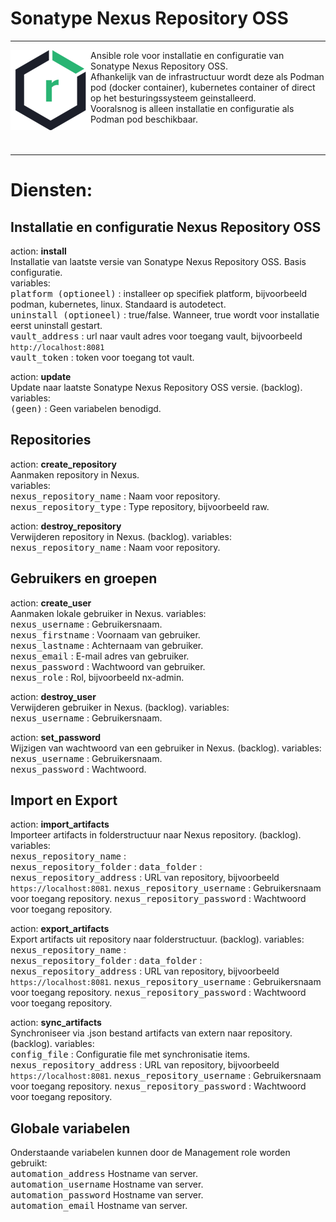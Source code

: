 # Sonatype Nexus Repository OSS

***

<img src="media/icon_nexus.png" align="left" height="128" width="128" />
Ansible role voor installatie en configuratie van Sonatype Nexus Repository OSS.<br/>
Afhankelijk van de infrastructuur wordt deze als Podman pod (docker container), kubernetes container of direct op het besturingssysteem geinstalleerd.<br/>
Vooralsnog is alleen installatie en configuratie als Podman pod beschikbaar.<br/>
<br/>
<br/>


***

# Diensten:

## Installatie en configuratie Nexus Repository OSS

action: **install**<br/>
Installatie van laatste versie van Sonatype Nexus Repository OSS. Basis configuratie.<br/>
variables:<br/>
<kbd>platform (optioneel)</kbd>  : installeer op specifiek platform, bijvoorbeeld podman, kubernetes, linux. Standaard is autodetect.<br/>
<kbd>uninstall (optioneel)</kbd> : true/false. Wanneer, true wordt voor installatie eerst uninstall gestart.<br/>
<kbd>vault_address</kbd>         : url naar vault adres voor toegang vault, bijvoorbeeld `http://localhost:8081`<br/>
<kbd>vault_token</kbd>           : token voor toegang tot vault.<br/>


action: **update**<br/>
Update naar laatste Sonatype Nexus Repository OSS versie. (backlog).
variables:<br/>
<kbd>(geen)</kbd> : Geen variabelen benodigd.<br/>



## Repositories

action: **create_repository**<br/>
Aanmaken repository in Nexus.<br/>
variables:<br/>
<kbd>nexus_repository_name</kbd> : Naam voor repository.<br/>
<kbd>nexus_repository_type</kbd> : Type repository, bijvoorbeeld raw.


action: **destroy_repository**<br/>
Verwijderen repository in Nexus. (backlog).
variables:<br/>
<kbd>nexus_repository_name</kbd> :  Naam voor repository.<br/>



## Gebruikers en groepen

action: **create_user**<br/>
Aanmaken lokale gebruiker in Nexus.
variables:<br/>
<kbd>nexus_username</kbd>  : Gebruikersnaam.<br/>
<kbd>nexus_firstname</kbd> : Voornaam van gebruiker.<br/>
<kbd>nexus_lastname</kbd>  : Achternaam van gebruiker.<br/>
<kbd>nexus_email</kbd>     : E-mail adres van gebruiker.<br/>
<kbd>nexus_password</kbd>  : Wachtwoord van gebruiker.<br/>
<kbd>nexus_role</kbd>      : Rol, bijvoorbeeld nx-admin.<br/>


action: **destroy_user**<br/>
Verwijderen gebruiker in Nexus. (backlog).
variables:<br/>
<kbd>nexus_username</kbd> :  Gebruikersnaam.<br/>


action: **set_password**<br/>
Wijzigen van wachtwoord van een gebruiker in Nexus. (backlog).
variables:<br/>
<kbd>nexus_username</kbd> :  Gebruikersnaam.<br/>
<kbd>nexus_password</kbd> :  Wachtwoord.<br/>



## Import en Export

action: **import_artifacts**<br/>
Importeer artifacts in folderstructuur naar Nexus repository. (backlog).
variables:<br/>
<kbd>nexus_repository_name</kbd>     :  
<kbd>nexus_repository_folder</kbd>   : 
<kbd>data_folder</kbd>               : 
<kbd>nexus_repository_address</kbd>  : URL van repository, bijvoorbeeld `https://localhost:8081`.
<kbd>nexus_repository_username</kbd> : Gebruikersnaam voor toegang repository.
<kbd>nexus_repository_password</kbd> : Wachtwoord voor toegang repository.


action: **export_artifacts**<br/>
Export artifacts uit repository naar folderstructuur. (backlog).
variables:<br/>
<kbd>nexus_repository_name</kbd>     :  
<kbd>nexus_repository_folder</kbd>   : 
<kbd>data_folder</kbd>               : 
<kbd>nexus_repository_address</kbd>  : URL van repository, bijvoorbeeld `https://localhost:8081`.
<kbd>nexus_repository_username</kbd> : Gebruikersnaam voor toegang repository. 
<kbd>nexus_repository_password</kbd> : Wachtwoord voor toegang repository.


action: **sync_artifacts**<br/>
Synchroniseer via .json bestand artifacts van extern naar repository. (backlog).
variables:<br/>
<kbd>config_file</kbd>               : Configuratie file met synchronisatie items. 
<kbd>nexus_repository_address</kbd>  : URL van repository, bijvoorbeeld `https://localhost:8081`.
<kbd>nexus_repository_username</kbd> : Gebruikersnaam voor toegang repository.
<kbd>nexus_repository_password</kbd> : Wachtwoord voor toegang repository.



## Globale variabelen
Onderstaande variabelen kunnen door de Management role worden gebruikt:<br/>
<kbd>automation_address</kbd> Hostname van server.<br/>
<kbd>automation_username</kbd> Hostname van server.<br/>
<kbd>automation_password</kbd> Hostname van server.<br/>
<kbd>automation_email</kbd> Hostname van server.<br/>

